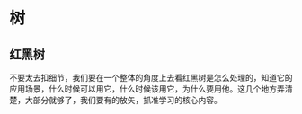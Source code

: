 # 树


## 红黑树

不要太去扣细节，我们要在一个整体的角度上去看红黑树是怎么处理的，知道它的应用场景，什么时候可以用它，什么时候该用它，为什么要用他。这几个地方弄清楚，大部分就够了，我们要有的放矢，抓准学习的核心内容。
